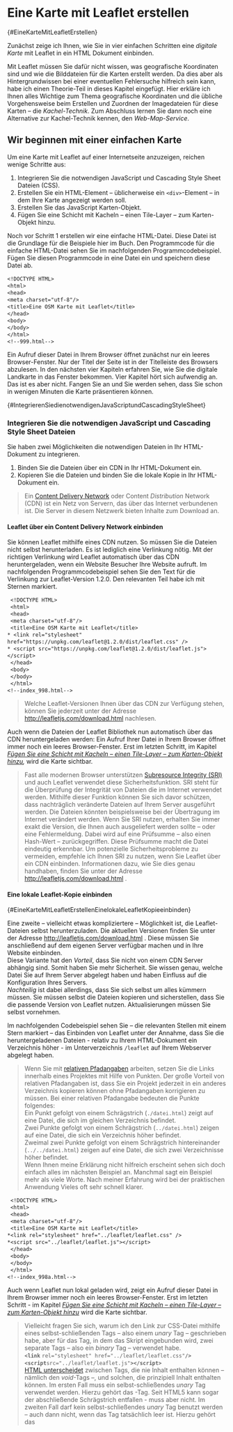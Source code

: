 # Eine Karte mit Leaflet erstellen
[](#){#EineKarteMitLeafletErstellen}

Zunächst zeige ich Ihnen, wie Sie in vier einfachen Schritten eine 
*digitale Karte* mit Leaflet in ein HTML Dokument einbinden.  

Mit Leaflet müssen Sie dafür nicht wissen, was geografische Koordinaten sind 
und wie die Bilddateien für die Karten erstellt werden. Da dies aber als Hintergrundwissen bei einer eventuellen Fehlersuche hilfreich sein kann, 
habe ich einen Theorie-Teil in dieses Kapitel eingefügt. 
Hier erkläre ich Ihnen alles Wichtige zum Thema 
geografische Koordinaten und die übliche 
Vorgehensweise beim Erstellen und Zuordnen der Imagedateien für diese Karten – 
die *Kachel-Technik*. Zum Abschluss lernen Sie dann noch eine Alternative zur 
Kachel-Technik kennen, den *Web-Map-Service*.

## Wir beginnen mit einer einfachen Karte

Um eine Karte mit Leaflet auf einer Internetseite anzuzeigen, 
reichen wenige Schritte aus:

1. Integrieren Sie die notwendigen JavaScript und Cascading Style Sheet Dateien (CSS). 
2. Erstellen Sie ein HTML-Element – üblicherweise ein `<div>`-Element – in dem Ihre Karte angezeigt werden soll. 
3. Erstellen Sie das JavaScript Karten-Objekt. 
4. Fügen Sie eine Schicht mit Kacheln – einen Tile-Layer – zum Karten-Objekt hinzu. 
 
Noch vor Schritt 1 erstellen wir eine einfache HTML-Datei. 
Diese Datei ist die Grundlage für die Beispiele hier im Buch. 
Den Programmcode für die einfache HTML-Datei sehen Sie im nachfolgenden 
Programmcodebeispiel. Fügen Sie diesen Programmcode in eine Datei ein und 
speichern diese Datei ab.

```
<!DOCTYPE HTML>
<html>
<head>
<meta charset="utf-8"/>
<title>Eine OSM Karte mit Leaflet</title>
</head>
<body>
</body>
</html>
<!--999.html-->
```

Ein Aufruf dieser Datei in Ihrem Browser öffnet zunächst nur ein 
leeres Browser-Fenster. Nur der Titel der Seite ist in der Titelleiste des 
Browsers abzulesen. In den nächsten vier Kapiteln erfahren Sie, wie Sie die 
digitale Landkarte in das Fenster bekommen. Vier Kapitel hört sich aufwendig 
an. Das ist es aber nicht. Fangen Sie an und Sie werden sehen, dass Sie schon 
in wenigen Minuten die Karte präsentieren können.

[](#){#IntegrierenSiedienotwendigenJavaScriptundCascadingStyleSheet}
### Integrieren Sie die notwendigen JavaScript und Cascading Style Sheet Dateien

Sie haben zwei Möglichkeiten die notwendigen Dateien in Ihr HTML-Dokument zu integrieren.

1. Binden Sie die Dateien über ein CDN in Ihr HTML-Dokument ein. 
2. Kopieren Sie die Dateien und binden Sie die lokale Kopie in Ihr HTML-Dokument ein. 

> Ein [Content Delivery Network](https://de.wikipedia.org/wiki/Content_Delivery_Network) 
oder Content *Distribution* Network (CDN) ist ein
Netz von Servern, das über das Internet verbundenen ist. Die
Server in diesem Netzwerk bieten Inhalte zum Download an.

#### Leaflet über ein Content Delivery Network einbinden

Sie können Leaflet mithilfe eines CDN nutzen. So müssen Sie die Dateien 
nicht selbst herunterladen. Es ist lediglich eine Verlinkung nötig. 
Mit der richtigen Verlinkung wird Leaflet automatisch über das CDN heruntergeladen, 
wenn ein Website Besucher Ihre Website aufruft. Im nachfolgenden Programmcodebeispiel 
sehen Sie den Text für die Verlinkung zur Leaflet-Version 1.2.0. Den 
relevanten Teil habe ich mit Sternen markiert.

```
 <!DOCTYPE HTML>
 <html>
 <head>
 <meta charset="utf-8"/>
 <title>Eine OSM Karte mit Leaflet</title>
* <link rel="stylesheet" href="https://unpkg.com/leaflet@1.2.0/dist/leaflet.css" />
* <script src="https://unpkg.com/leaflet@1.2.0/dist/leaflet.js"></script>
 </head>
 <body>
 </body>
 </html>
<!--index_998.html-->
```

> Welche Leaflet-Versionen Ihnen über das CDN zur Verfügung stehen, können
Sie jederzeit unter der Adresse http://leafletjs.com/download.html
nachlesen.

Auch wenn die Dateien der Leaflet Bibliothek nun automatisch über das CDN heruntergeladen werden: 
Ein Aufruf Ihrer Datei in Ihrem Browser öffnet immer noch ein leeres Browser-Fenster. 
Erst im letzten Schritt, im Kapitel *[Fügen Sie eine Schicht mit Kacheln – einen Tile-Layer – zum Karten-Objekt hinzu](#FuegenSieEineSchichtMitKachelnHinzu),* wird die Karte sichtbar.

> Fast alle modernen Browser unterstützen [Subresource Integrity (SRI)](https://en.wikipedia.org/w/index.php?title=Subresource_Integrity&oldid=839480720) 
und auch 
Leaflet verwendet diese
Sicherheitsfunktion. SRI steht für die Überprüfung der Integrität
von Dateien die im Internet verwendet werden. Mithilfe dieser
Funktion können Sie sich davor schützen, dass nachträglich veränderte Dateien auf Ihrem
Server ausgeführt werden. Die Dateien könnten beispielsweise bei der Übertragung im Internet verändert werden. Wenn Sie SRI nutzen, erhalten Sie immer exakt die Version, die
Ihnen auch ausgeliefert werden sollte – oder eine
Fehlermeldung. Dabei wird auf eine Prüfsumme – also einen
Hash-Wert – zurückgegriffen. Diese Prüfsumme macht die Datei eindeutig erkennbar. Um potenzielle Sicherheitsprobleme zu vermeiden, empfehle ich
Ihnen SRI zu nutzen, wenn Sie Leaflet über ein CDN einbinden. Informationen dazu, wie 
Sie dies genau handhaben, finden Sie unter der 
Adresse http://leafletjs.com/download.html .

#### Eine lokale Leaflet-Kopie einbinden
[](#){#EineKarteMitLeafletErstellenEinelokaleLeafletKopieeinbinden}

Eine zweite – vielleicht etwas kompliziertere – Möglichkeit ist, die 
Leaflet-Dateien selbst herunterzuladen. Die aktuellen Versionen finden Sie unter 
der Adresse http://leafletjs.com/download.html . Diese müssen Sie anschließend auf 
dem eigenen Server verfügbar machen und in Ihre Website einbinden.  
Diese Variante hat den *Vorteil*, dass Sie nicht von einem CDN Server abhängig sind. 
Somit haben Sie mehr Sicherheit. Sie wissen genau, welche Datei Sie auf Ihrem Server 
abgelegt haben und haben Einfluss auf die Konfiguration Ihres Servers.  
*Nachteilig* ist dabei allerdings, dass Sie sich selbst um alles kümmern müssen. 
Sie müssen selbst die Dateien kopieren und sicherstellen, dass Sie die passende 
Version von Leaflet nutzen. Aktualisierungen müssen Sie selbst vornehmen.

Im nachfolgenden Codebeispiel sehen Sie – die relevanten Stellen mit einem Stern 
markiert – das Einbinden von 
Leaflet unter der Annahme, dass Sie die heruntergeladenen Dateien - relativ 
zu Ihrem HTML-Dokument ein Verzeichnis höher - im Unterverzeichnis `/leaflet` auf 
Ihrem Webserver abgelegt haben.

>  Wenn Sie mit 
[relativen Pfadangaben](https://de.wikipedia.org/w/index.php?title=Pfadname&oldid=182767239) 
arbeiten, 
setzen Sie die Links innerhalb eines
Projektes mit Hilfe von Punkten. Der große Vorteil von relativen
Pfadangaben ist, dass Sie ein Projekt jederzeit in ein anderes
Verzeichnis kopieren können ohne Pfadangaben korrigieren zu müssen.
Bei einer relativen Pfadangabe bedeuten die Punkte folgendes:  
Ein Punkt gefolgt von einem Schrägstrich (`./datei.html`) zeigt auf
eine Datei, die sich im gleichen Verzeichnis befindet.  
Zwei Punkte gefolgt von einem Schrägstrich (`../datei.html`)
zeigen auf eine Datei, die sich ein Verzeichnis höher
befindet.  
Zweimal zwei Punkte gefolgt von einem Schrägstrich
hintereinander (`../../datei.html`) 
zeigen auf eine Datei, die sich zwei Verzeichnisse höher befindet.  
Wenn Ihnen meine Erklärung 
nicht hilfreich erscheint sehen sich doch einfach alles im nächsten Beispiel an. 
Manchmal sagt ein Beispiel mehr als viele Worte. 
Nach meiner Erfahrung wird bei der praktischen Anwendung 
Vieles oft sehr schnell klarer.

```
 <!DOCTYPE HTML>
 <html>
 <head>
 <meta charset="utf-8"/>
 <title>Eine OSM Karte mit Leaflet</title>
*<link rel="stylesheet" href="../leaflet/leaflet.css" />
*<script src="../leaflet/leaflet.js"></script>
 </head>
 <body>
 </body>
 </html>  
<!--index_998a.html-->
```


Auch wenn Leaflet nun lokal geladen wird, zeigt ein Aufruf dieser Datei in Ihrem Browser 
immer noch ein leeres Browser-Fenster. Erst im letzten Schritt - 
im Kapitel *[Fügen Sie eine Schicht mit Kacheln – einen Tile-Layer – zum Karten-Objekt hinzu](#FuegenSieEineSchichtMitKachelnHinzu)*  wird die Karte sichtbar.

> Vielleicht fragen Sie sich, warum ich den Link zur CSS-Datei mithilfe 
eines selbst-schließenden Tags – also einem *unary* Tag – geschrieben habe, 
aber für das Tag, in dem das Skript eingebunden wird, zwei separate 
Tags – also ein *binary*
Tag – verwendet habe.  
**`<link`** `rel="stylesheet" href="../leaflet/leaflet.css"`**`/>`**  
**`<script`**`src="../leaflet/leaflet.js"`**`></script>`**  
[HTML unterscheidet](https://de.wikipedia.org/w/index.php?title=Hilfe:Tags&oldid=181586744#Syntax) 
zwischen Tags, die nie
Inhalt enthalten können – nämlich den *void*-Tags –, und
solchen, die prinzipiell Inhalt enthalten können. Im ersten Fall
muss ein selbst-schließendes *unary* Tag verwendet werden.
Hierzu gehört das <link>-Tag. Seit HTML5 kann sogar der abschließende Schrägstrich 
entfallen - muss aber nicht.
Im zweiten Fall darf kein selbst-schließendes *unary* Tag
benutzt werden – auch dann nicht, wenn das Tag tatsächlich leer
ist. Hierzu gehört das <script>-Tag.

#### Leaflet performant einbinden – defer oder async

In diesem Kapitel erkläre ich Ihnen, wie Sie Leaflet in Ihre Website einbinden 
können, ohne den Ladeprozess der Webseite zu unterbrechen. Falls Sie noch unsicher 
in der Anwendung von JavaScript sind und dieses Kapitel Sie eher verwirrt, 
dann dürfen sie es überspringen. Das Beachten der Performance können 
Sie auch erst angehen, 
wenn Sie die ersten Karten selbst erstellt haben. Lesen Sie in diesem Falle einfach 
im Kapitel [Erstellen Sie ein Element in dem Ihre Karte angezeigt werden soll](#EineKarteMitLeafletErstellenErstellenSieeinElementindemIhreKarteangezeigtwerdensoll) 
weiter.

##### Was passiert genau, wenn eine Website geladen wird die im Kopfbereich ein Skript einbindet?

Sehen wir uns zunächst einmal an, was genau passiert, wenn ein Browser eine 
Website mit einem `<script>`-Tag lädt.

1. Als erstes lädt der Browser den Text der HTML-Seite. 
2. Als nächstes beginnt er, den HTML-Code zu analysieren, also zu parsen. 
3. Nun trifft der Parser auf das `<script>`-Tag, welches auf eine externe Skript-Datei verweist. 
4. Der Browser fordert die Skript-Datei an. Einstweilen blockiert und stoppt der Parser seine Arbeit. 
5. Je nach Größe der Datei ist das Skript nach einiger Zeit vollständig heruntergeladen und wird anschließend ausgeführt. 
6. Nun endlich kann der Parser seine Arbeit fortsetzten und den Rest des 
HTML-Dokuments analysieren und am Ende im Browser anzeigen. 

Wenn Sie sich diese Abfolge ansehen, können Sie sich vorstellen, dass Punkt vier 
das performante Laden der Website negativ beeinflusst. Der Ladevorgang der Website 
macht praktisch eine Pause. Solange bis alle Skripte heruntergeladen sind, passiert 
nichts mehr. Und wenn es eine Sache gibt, die Website-Besucher und Suchmaschinen nicht 
mögen, dann ist dies die Wartezeit beim Aufbau der Website.

##### Wie können Sie die Ladezeit positiv beeinflussen?

Um das im vorherigen Abschnitt beschriebene Problem zu umgehen wurde früher oft 
empfohlen, den JavaScript-Code möglichst nah am schließenden 
`<body>`-Tag in die Website zu integrieren. Zu dieser Empfehlung gibt 
es mit HTML5 zwei gute Alternativen – nämlich die Attribute 
[`defer`](https://wiki.selfhtml.org/index.php?title=Referenz:HTML/Attribute/defer&oldid=27295) 
und 
[`async`](https://wiki.selfhtml.org/index.php?title=Referenz:HTML/Attribute/async&oldid=27294).

Sofern Sie das Attribut `defer` verwenden, wird das Skript ausgeführt, 
wenn das HTML-Dokument geladen und für die Ansicht umgewandelt - also geparst - ist. 
Zum anderen können Sie das Attribut `async` 
einsetzten. Mit `async` wird Ihr Skript asynchron mit dem HTML-Dokument ausgeführt. 
Wenn Sie keines dieser Attribute explizit angegeben, wird erst das vollständige 
Skript geladen und ausgeführt und erst dann wird das Laden und Parsen des 
HTML-Dokuments fortgesetzt.

##### Was sollten Sie beim Einsatz von defer oder async mit Leaflet beachten?

Wenn Sie Ihre Karte auf Ihrer Website anzeigen, werden Sie nicht nur das 
Leaflet-Skript laden. Sie werden später noch eigenen JavaSript-Code schreiben. 
Dieser eigene Code setzt das Laden des Leaflet-Skripts voraus. 
Aus diesem Grund müssen Sie sicherstellen, dass die Leaflet Bibliothek vollständig 
geladen ist, bevor Ihr eigener Code ausgeführt wird. Dies können Sie mithilfe 
des *Eventhandlers*: `load`.  

Obwohl Ihr eigenes Skript voraussetzt, dass Leaflet vollständig geladen ist, 
können Sie das Attribut `async` verwenden. Sehen Sie selbst: Das folgende einfache 
Beispiel zeigt es Ihnen.

```
 <html>
 <head>
 <title>Eine OSM Karte mit Leaflet</title>
 <link rel="stylesheet" 
 href="https://unpkg.com/leaflet@1.2.0/dist/leaflet.css" />
 </head>
 <body>
 <div id="map" style="width: 600px; height: 400px"></div>
*<script src="mymap_99.js" async></script>
*<script 
*src="https://unpkg.com/leaflet@1.2.0/dist/leaflet.js" async></script>
 </body>
 </html>
<!--mymap_99.html-->
```

In ihrem eigenen Skript `mymap_99.js` müssen Sie mithilfe 
von `window.addEventListener('load', function() ... )` das Laden des 
vollständigen HTML-Dokuments abwarte.

```
*window.addEventListener('load', function()
 {
 var map = L.map('map',
 {
 center: [50.27264, 7.26469],
 zoom: 10
 });
 L.tileLayer('http://{s}.tile.osm.org/{z}/{x}/{y}.png').addTo(map);
 },
 false
*);
<!--mymap_99.js-->
```

Alle weiteren Beispiele hier im Buch habe ich ohne das Attribut `async` 
erstellt, weil ich den Schwerpunkt auf die Verwendung von Leaflet 
selbst setzen wollte.

### Erstellen Sie ein Element in dem Ihre Karte angezeigt werden soll
[](#){#EineKarteMitLeafletErstellenErstellenSieeinElementindemIhreKarteangezeigtwerdensoll}

Das Einfügen eines HTML-Elements in unser Grundgerüst dürfte für Sie kein Problem 
darstellen. Der Vollständigkeit halber habe ich diesen Schritt hier trotzdem eingefügt.

Setzen Sie ein `<div>`-Element mit einer bestimmten `ID` an die Stelle in Ihrem 
HTML-Dokument, an der Sie Ihre Karte anzeigen möchten. 
Stellen Sie dabei sicher, dass das `<div>`-Element, also der Kartencontainer, 
eine definierte Höhe hat.

> Der einfachste Weg einem HTML-Element eine feste Höhe zuzuordnen, ist das `style`-Attribut
– also direkt im HTML-Element selbst. Weil hier im Buch *Leaflet* das
Hauptthema ist, verwende ich für das Einbinden von Stylesheets in
den Beispielen diese einfache Methode. Durch das direkte Festlegen von
Formaten gehen allerdings im praktischen Einsatz viele Vorteile
verloren. Alternative Varianten zum Einbinden von Stylesheets finden
Sie unter anderem unter der Adresse 
[https://wiki.selfhtml.org/wiki/CSS/alternative_Stylesheets](https://wiki.selfhtml.org/index.php?title=CSS/alternative_Stylesheets&oldid=61905).

Im nachfolgenden Programmcodeausschnitt sehen Sie die relevante Zeile mit einem Stern 
markiert.

```
 <!DOCTYPE HTML>
 <html>
 <head>
 <meta charset="utf-8"/>
 <title>Eine OSM Karte mit Leaflet</title>
 <link rel="stylesheet" href="../leaflet/leaflet.css" />
 <script src="../leaflet/leaflet.js"></script>
 </head>
 <body>
*<div style="height: 180px;" id="mapid"></div>
 </body>
 </html>
<!--index_997.html-->
```

So, nun ist das HTML-Dokument bereit ein Leaflet Kartenobjekt zu initialisieren 
und interessante Dinge mit ihm anzustellen.

### Erstellen Sie das Karten-Objekt

Nun wird es spannend. Wir erstellen das Skript das die Karte anzeigen wird. 
Dabei beginnen wir mit dem Erstellen des Karten-Objektes. 
Im nachfolgenden Programmcodeausschnitt sehen Sie 
die erste Zeile des Skripts. Ich habe die betreffende Stelle 
mit einem Stern markiert.

```
 <!DOCTYPE HTML>
 <html>
 <head>
 <title>Eine OSM Karte mit Leaflet</title>
 <link rel="stylesheet" href="../leaflet/leaflet.css" />
 <script src="../leaflet/leaflet.js"></script>
 </head>
 <body>
 <div style="height: 180px;" id="mapid"></div>
 <script>
*var mymap = L.map('mapid').setView([50.27264, 7.26469], 13);
 </script>
 </body>
 </html>
<!--index_996.html-->
```

Was haben wir genau gemacht? Wir haben mit dem Befehl `var mymap = L.map('mapid')` 
ein neues Objekt – oder eine neue Instanz – der Klasse `map` erstellt und 
dieser den Namen `mymap` gegeben.

[](#){#Fabrikmethode1}
> Sie frage sich nun vielleicht, wie wir 
eine neue Instanz ohne die Verwendung des Schlüsselwortes `new` 
erstellen konnten? Die Antwort ist einfach: Die Leaflet-Klassen sind mit 
einem Großbuchstaben – beispielsweise `L.Map` – benannt und diese 
müssen mit `new` erstellt werden. Es gibt aber Shortcuts mit Kleinbuchstaben
 – `L.map` – die aus Bequemlichkeitsgründen von den Leaflet-Programmierern
für Sie erstellt wurden. Leaflet setzt hier das Entwurfsmuster 
[Fabrikmethode](https://de.wikipedia.org/w/index.php?title=Fabrikmethode&oldid=183961607) 
ein. Das Muster beschreibt, wie ein Objekt
durch Aufruf einer Methode anstatt durch direkten Aufruf 
eines Konstruktors erzeugt wird.  
Wollen Sie sich dies selbst ansehen? Die [Funktion `L.map()`](https://github.com/Leaflet/Leaflet/blob/7ed780cd35474f2acf0f17e7394807ff0973a031/src/map/Map.js#L1708) der Klasse `L.Map` 
finden Sie auf Github ganz am Ende in der Datei `map.js`. Ein weiteres Beispiel 
finden Sie zu Beginn des Kapitels [Custom Markers](#Fabrikmethode2).

Das Festlegen des Kartenmittelpunktes mithilfe der Koordinaten `[50.27264, 7.26469]` 
und der Methode `setView()` und die Angabe der Zoomstufe 13 ist optional. 
Ich empfehle Ihnen, diese Werte immer mitzugeben. 
Denn: Es ist für jeden ärgerlich eine Karte zu sehen, die die ganze Welt anzeigt – 
die relevanten Daten befinden sich aber alle in Gering, einem kleinen Dorf 
in der deutschen Eifel. Man muss somit erst einmal mehrmals auf die Schaltflächen 
zum Zoomen klicken.

> Sagen Ihnen die  *Koordinaten*  in der Form [50.27264, 7.26469] nichts und möchten 
Sie gerne mehr zum Thema geografische Koordinaten erfahren? Dann lesen den Exkurs 
im Kapitel [Exkurs: Geographische Koordinaten](#ExkursGeografischeKoordinaten).

Sie verfügen nun über ein Leaflet Karten-Objekt, 
mit dem Sie eine Karte anzeigen können. 
Sie müssen dem *Karten-Objekt* noch mitteilen, 
welches *Kartenbild* - also welche Grafiken - es anzeigen soll. 
Dies tun Sie, indem Sie eine Schicht mit Kacheln, also einen *Tile-Layer*, 
zum Karten-Objekt hinzufügen. 
Wie Sie dies genau tun, zeige ich Ihnen im nächsten Kapitel.

[](#){#FuegenSieEineSchichtMitKachelnHinzu}
### Fügen Sie eine Schicht mit Kacheln – einen Tile-Layer – zum Karten-Objekt hinzu

Der letzte Schritt beim Erstellen der Karte ist das Hinzufügen 
der Kachel-Schicht. Diese Schicht – oder dieser Layer – 
kann als eine Art Basiskarte angesehen werden. 
Es handelt sich um die Grafiken, auf der die Geoobjekte, 
die wir hier im Buch erarbeiten, dargestellt werden. 
Also die Imagedateien.

Kacheln zum Anzeigen in einem digitalen Kartenobjekt werden 
als Service von unterschiedlichen Providern angeboten. 
Im nächsten Kapitel werde ich Ihnen genauer erläutert, 
dass diese Kacheln normalerweise als 256 Pixel x 256 Pixel 
Images angeboten werden und warum die URL zum Aufruf der Kacheln 
die etwas kryptisch wirkenden Zeichen `/{z}/{x}/{y}.png` enthält.

Ich verwende hier das Angebot von http://www.openstreetmap.org zur 
Darstellung der Karte. 
Den Programmcode zum Einbinden der Imagedateien vom OpenStreetMap 
Tile-Server habe ich für Sie im nachfolgenden Programmcodebeispiel mit einem Stern 
markiert. Die rechtlichen Voraussetzungen zur Verwendung der Kacheln des 
Openstreetmap-Servers finden Sie unter der Adresse 
https://operations.osmfoundation.org/policies/tiles.

```
 <!DOCTYPE HTML>
 <html>
 <head>
 <title>Eine OSM Karte mit Leaflet</title>
 <link rel="stylesheet" href="../leaflet/leaflet.css" />
 <script src="../leaflet/leaflet.js"></script>
 </head>
 <body>
 <div style="height: 180px;" id="mapid"></div>
 <script>
 var mymap = L.map('mapid').setView([50.27264, 7.26469], 13);
*L.tileLayer('http://{s}.tile.osm.org/{z}/{x}/{y}.png').addTo(mymap);
 </script>
 </body>
 </html>  
<!--index_995.html-->  
```

Was haben wir genau gemacht? Wir haben ein `TileLayer`-Objekt erstellt und diesem 
die URL des OpenStreetMap-Servers übergeben. Außerdem haben wir die 
Methode `addTo()` aufgerufen und dieser Methode unser Karten-Objekt 
`mymap` als Parameter übergeben. So weiß Leaflet nun genau, 
welche Bilder es wo abrufen 
soll und kann die Kartenschicht zeichnen.

> Ich hatte es eben schon erwähnt: Leaflet ist so programmiert, dass Sie die
verschiedenen Methoden verketten können. Dies ist möglich, weil die
unterschiedlichen Methoden Objekte zurückgeben, die wieder
Funktionen enthalten. Leaflet setzt das Entwurfsmuster 
[Fabrikmethode](https://de.wikipedia.org/w/index.php?title=Fabrikmethode&oldid=183961607) 
ein. So konnten wir 
`.addTo(mymap)` einfach an `L.tileLayer('http://{s}.tile.osm.org/{z}/{x}/{y}.png')` anhängen.
Alternativ hätten wir zuerst ein TileLayer Objekt erstellen müssen und 
hätten erst im nächsten Schritt die Methode `addTo()` aufrufen können.  
```
var x = L.tileLayer('http://{s}.tile.osm.org/{z}/{x}/{y}.png');  
x.addTo(mymap);
```

Fertig! Sie haben nun eine vollständige Karte erstellt. Zählen Sie nach: 
In diesen vier Schritten haben Sie gerade einmal fünf Zeilen Programmcode eingegeben.

Standardmäßig sind alle 
Maus- und Touch-Interaktionen auf der Karte aktiviert. 
Probieren Sie es aus – wir haben ja bisher noch keine Optionen übergeben – 
alles ist Standard.
Sie können die Karte vergrößern und verkleinern und in der rechten unteren Ecke befindet sich ein 
Hinweis darauf, dass die Karte mit Leaflet erstellt wurde.
Sie können nun die ganze Welt auf dieser Karte erkunden.
In der nachfolgenden Abbildung sehen Sie diese Karte – so sollte diese bei Ihnen aussehen, wenn Sie meinem Beispiel gefolgt sind.

![Ein Screenshot der eine Landkarte mit Leaflet anzeigt.](media/images/997.png)

*Abbildung: Ein Screenshot der eine Landkarte mit Leaflet anzeigt.*

Bevor wir die Karte nun weiter bearbeiten, sehen wir uns ein bisschen Theorie an. 
Falls Sie keine Theorie mögen, können sie sofort praktisch 
im Kapitel [Die Karte mit Daten bestücken](#DieKarteMitDatenBestuecken) 
weitermachen.

[](#){#ExkursGeografischeKoordinaten}
##Exkurs: Geographische Koordinaten

Mithilfe von Längen und  Breitengraden 
können Sie die genaue Position eines jedes Punktes auf der Erdoberfläche angeben.

### Das Koordinatensystem der Erde
[](#){#DasKoordinatensystemderErde}

Das Grad-Netz der Erde ist ein gedachtes Koordinatensystem auf der Erdoberfläche mit sich rechtwinklig schneidenden Längen- und Breitenkreisen. Zum Aufbau dieses Koordinatensystems wird unser Erdball zunächst in 180 Breitenkreise und 360 Längenkreise eingeteilt.

- Die  [Breitengrade](https://de.wikipedia.org/w/index.php?title=Geographische_Breite&oldid=183712238) 
oder Breitenkreise verlaufen parallel zum Äquator. 
- Die [Längengrade](https://de.wikipedia.org/w/index.php?title=Geographische_L%C3%A4nge&oldid=182518754) 
oder Längenkreise verbinden Nord- und Südpol. 

So entsteht ein [grobmaschiges Gitter](https://de.wikipedia.org/w/index.php?title=Geographische_Koordinaten&oldid=183407489), 
anhand dessen jeder die ungefähre 
Position auf der Erdoberfläche bestimmen kann.

![Das Gradnetz der Erde - By CIA, Niteowlneils (Public domain), via Wikimedia Commons](media/images/964er.png)  

*Abbildung: Das Gradnetz der Erde - By CIA, Niteowlneils (Public domain), via Wikimedia Commons*

Um die Genauigkeit zu erhöhen, wird jeder Breiten- und Längengrad weiter unterteilt.

#### Breitengrade

Die [Breitengrade](https://de.wikipedia.org/w/index.php?title=Geographische_Breite&oldid=183712238) 
verlaufen von Osten nach Westen. Vielleicht wissen Sie noch aus dem Erdkundeunterricht in der Schule, dass der Äquator im rechten Winkel zur Erdachse verläuft. Er liegt etwa in der Mitte zwischen Nord- und Südpol. Im geografischen Koordinatensystem gilt er als Ausgangspunkt für die Berechnung der Breitenkreise und ihm wird ein Winkel von 0° zugeordnet.

![Breitengrade (Latitude) - By Pearson Scott Foresman (Public domain), via Wikimedia Commons](media/images/964br.png)

*Abbildung: Breitengrade (Latitude) - By Pearson Scott Foresman (Public domain), via Wikimedia Commons*

#### Längengrade

Die [Längengrade](https://de.wikipedia.org/w/index.php?title=Geographische_L%C3%A4nge&oldid=182518754) 
auf der Erde verlaufen von Norden nach Süden. Sie umspannen die Erde praktisch. Eine Längenkreishälfte wird als Meridian bezeichnet. Die Längenkreise haben keinen natürlichen Nullpunkt. Heute gilt der Meridan, der den Londoner Stadtteil Greenwich durchläuft, als Nullmeridian und somit als Ausgangspunkt für die Berechnung der Längengrade.

![Längengrade (Longitude) - By Pearson Scott Foresman (Public domain), via Wikimedia Commons](media/images/964la.png)

*Abbildung: Längengrade (Longitude) - By Pearson Scott Foresman (Public domain), via Wikimedia Commons*

### Schreibweisen von geografischen Koordinaten

Bei der Angabe von geographischen Koordinaten wird heute normalerweise eine von zwei 
Schreibweisen verwendet: Entweder das [Sexagesimalsystem](https://de.wikipedia.org/wiki/Sexagesimalsystem), 
welches von Wikipedia 
verwendet wird, oder die Dezimalschreibweise, die von Computerprogrammen bevorzugt wird. 
Im Laufe unserer Geschichte haben sich allerdings eine Menge mehr unterschiedlicher 
Systeme entwickelt.

> Falls Sie einmal in die Verlegenheit
kommen sollten und eine Koordinate von einem System in ein anderes
umrechnen müssen, kann ich Ihnen die Website [https://www.deine-berge.de/Rechner/Koordinaten/Dezimal/51,10](https://www.deine-berge.de/Rechner/Koordinaten/Dezimal/51,10) 
empfehlen,
weil diese das Umrechnen zwischen vielen verschiedenen Systemen
unterstützt.

#### Das Sexagesimalsystem

Das [Sexagesimalsystem](https://de.wikipedia.org/wiki/Sexagesimalsystem) 
ist die traditionelle Schreibweise. Dieses System heißt 
Sexagesimal, weil ein Grad eines Breitengrades 60 Minuten entspricht. Somit basiert 
das Sexagesimalsystem auf der Zahl 60. Und der lateinische Name der Zahl 60 ist 
*'sexagesimus'*.  

Jeder Breiten- und Längengrad wird in 60 Minuten mit je 60 Sekunden unterteilt. Eine Koordinate besteht somit aus drei Teilen.

- Der erste Teil gibt die Längen- und Breitengrade als Winkel in Grad (°) an. 
Die Angabe ist ganzzahlig und liegt beim Längengrad zwischen  
-180 und +180  
und beim Breitengrad zwischen  
-90 und +90.  
Dabei steht beim Längengrad  
**-**90° für die Angabe 90° **Süd**  
und   
**+**90° für die Angabe 90° **Nord**.  
Die Breite wird entsprechend in **-**180° bis **+**180° angegeben, 
anstelle von 180° **West** bis 180° **Ost**. 
- Der zweite Teil gibt die Minuten an. Die Minuten werden durch eine Prime (′) gekennzeichnet. Jeder Grad hat 60 Minuten. Das bedeutet, dass diese Zahl nicht kleiner als 0 sein darf und kleiner als 60 sein muss. 
- Der dritte Teil gibt die Sekunden an. Jede Minute hat 60 Sekunden, die anhand einer Doppelprime (″) erkennbar sind. Genau wie bei den Minuten gilt also auch hier: Die Sekundenzahl darf nicht kleiner als 0 sein und muss kleiner als 60 sein. 

Eine Breitenminute entspricht auf der Erdoberfläche einer Strecke von circa 1,852 Kilometern. Die Strecke, die einer Längenminute entspricht, beträgt am Äquator ebenfalls 1,852 Kilometer, verringert sich aber zum Pol hin auf 0 Kilometer.

So hat beispielsweise die Zugspitze die Koordinaten `47°25′16″, 10°59′7″`. Einem Ort, der auf dem westlichen Teil der Südhalbkugel liegt, könnten die Koordinaten `-11°27′30″, -72°47′23″`  zugeordnet werden.

#### Die Dezimalschreibweise

Parallel zum traditionell gebräuchlichen Sexagesimalsystem hat sich die Angabe der 
Koordinaten im Dezimalsystem etabliert. Das Dezimalsystem basiert auf der Zahl 
10. Dieses System wird vor allem deshalb von Computern gerne benutzt, weil es sich 
damit recht unkompliziert rechnen lässt.

Die Genauigkeit einer Koordinate in der Dezimalschreibweise hängt sehr von der 
Anzahl der Nachkommastellen ab. Bei nur zwei Nachkommastellen ergibt sich eine 
mögliche Abweichung von bis zu einem Kilometer, bei vier Stellen nach dem Komma sind 
es nur noch zehn Meter Abweichung und sechs Nachkommastellen entsprechen einer 
Genauigkeit von einem Meter.

Orten auf der West- und Südhalbkugel wird in der Regel ein Minus (-) vorangestellt. Die Breite wird in Dezimalgrad von -90° bis +90° angegeben. Dabei steht **-**90° für die Angabe 90° **Süd** und **+**90° für die Angabe 90° **Nord**. Die Breite wird entsprechend in **-**180° bis **+**180° angegeben, anstelle von 180° **West** bis 180° **Ost**.  
Beispielsweise werden im Dezimalsystem die Koordinaten der Zugspitze mit `47.4211, 10.9852` angegeben. Einem Ort, der auf dem westlichen Teil der Südhalbkugel liegt, könnten die Koordinaten `-13.163333, -72.545556` zugeordnet werden.

## Exkurs: Wie werden Landkarten auf einer Website angezeigt?

Eine Karte ist im Grunde genommen nichts anderes als die Darstellung 
einer [Abbildung](https://de.wikipedia.org/w/index.php?title=Abbild&oldid=182130782) 
oder [Grafik](https://de.wikipedia.org/w/index.php?title=Grafik&oldid=182761925). 
Abbildungen oder Grafiken müssen, damit sie von Computern verarbeitet werden können, 
in einem [Grafikformat](https://de.wikipedia.org/w/index.php?title=Grafikformat&oldid=183935915) 
gespeichert werden. Bevor wir uns genau ansehen, wie die Grafiken für 
Landkarten erstellt werden, erkläre ich Ihnen nachfolgend kurz 
die wesentlichen Unterschiede dieser beiden Formate.

### Grafikformate: Vektoren und Rastergrafiken

Ein Grafikformat ist ein Dateiformat, das den Aufbau einer Bilddatei beschreibt. 
Bei den Grafikformaten können Sie alles in allem 
zwischen [Vektorgrafiken](https://de.wikipedia.org/w/index.php?title=Vektorgrafik&oldid=182749111) 
und 
[Rastergrafiken](https://de.wikipedia.org/w/index.php?title=Rastergrafik&oldid=178300838) 
unterscheiden. Im nächsten Bild sehen Sie oben eine Vektorgrafik 
und unten eine Rastergrafik.

![Vektorgrafik und Rastergrafik](media/images/930.png)

*Abbildung: Vektorgrafik und Rastergrafik*

#### Vektoren

[Vektorgrafiken](https://de.wikipedia.org/w/index.php?title=Vektorgrafik&oldid=182749111) 
basieren, im Gegensatz zu Rastergrafiken, nicht auf einem Pixelraster, 
indem jedem Bildpunkt ein Farbwert zugeordnet ist. 
Vektorgrafiken basieren auf einer Formel, die die Elemente, aus denen das Bild aufgebaut ist, genau beschreibt. Ein Kreis kann in einer Vektorgrafik anhand des Mittelpunktes, des Radiuses, der Linienstärke und der Farbe vollständig beschrieben werden. Deshalb müssen auch nur diese Parameter gespeichert werden. Je nach Bildgröße benötigen Vektorgrafiken daher oft weniger Speicherplatzbedarf als Rastergrafiken. Außerdem können sie im Gegensatz zur Rastergrafik stufenlos und verlustfrei skaliert, also vergrößert oder verkleinert werden.

#### Rastergrafiken

[Rastergrafiken](https://de.wikipedia.org/w/index.php?title=Rastergrafik&oldid=178300838) 
kennen Sie sicherlich auch unter dem Namen Pixelgrafik oder 
Bitmap. Dieses Format beschreibt die Bilder in Form einer Anordnung von Pixeln 
als Raster. Pixel sind im Grunde genommen nichts anderes als Bildpunkten, 
denen eine Farbe zugeordnet ist. Anders als bei Vektorgrafiken ist die Bildgröße – 
die Breite und Höhe gemessen in Pixeln –  und die Farbtiefe – die maximale Anzahl 
an Farben – ein wesentliches Merkmal des Bildes. Eine Rastergrafik kann nicht 
stufenlos und verlustfrei vergrößert werden.

### Vektoren und Rastergrafiken für digitale Karten

Karten sollen intuitiv und einfach bedienbar sein. 
Idealerweise ist jeder Ausschnitt der Karte in jeder Auflösung schnell abrufbar.

Theoretisch ist dies für Vektorkarten möglich. Praktisch kostet es aber sehr viel Rechenzeit. Abgesehen von Satellitenaufnahmen oder Luftbildern, die nichts anderes als ein Foto sind, sind Karten in der Regel keine Rastergrafiken. Die Informationen anhand derer die Karte erstellt wird, werden als Daten gespeichert. Diese Daten entsprechen eher den Daten, mit denen Vektorgrafiken erstellt werden. Eine Straße wird beispielsweise mithilfe einer Anzahl von Punkten, die miteinander verbunden sind, dargestellt. Zusätzlich werden mit diesen Punkten Eigenschaften abgespeichert. Eine Eigenschaft kann der Straßenname sein –  eine andere Eigenschaft kann der Straßenbelag sein.

Leider ist die Darstellung dieser Informationen auf einer Webseite in 
einem Vektorformat aber schwierig. 
Nicht alle Browser können gut mit Vektorgrafiken umgehen. 
Außerdem gibt es viele Geodaten, die große Bereiche auf der Erde abdecken. 
Diese müssen bei der Verwendung eines Vektorformates auch dann verarbeitet werden, 
wenn Sie sich nur einen kleinen Bereich in Deutschland ansehen möchten. 
Mit Rastergrafiken hat kein Browser Probleme. 
So ziemlich jeder Browser kann eine Rasterkarte anstandslos auf einem 
Bildschirm anzeigen.

Das Problem bei der Bereitstellung von geographischen Informationen 
als Rastergrafik ist, dass eine gute Bildqualität eine hohe Auflösung voraussetzt. 
Dies hat zur Folge, das die Grafikdateien sehr groß werden. Bilddateien, 
die über das Internet geladen und im Browser angezeigt werden, sollten aber so klein 
wie möglich sein.

Aus diesem Grund wird die Karte für kleine Ausschnitte im Vorfeld berechnet 
und in einem Rasterformat gespeichert. 
Als Rasterformat wird 
[PNG](https://de.wikipedia.org/w/index.php?title=Portable_Network_Graphics&oldid=183603310) 
verwendet. Wie dies genau gemacht wird, erkläre ich Ihnen im nächsten Kapitel.

### Wir unterteilen die Welt in Kacheln

Um eine Karte anzuzeigen, wird die Welt also in Ausschnitte, 
genau genommen in Quadrate zerlegt. Die Quadrate werden 
*'Tiles'*, das ist das englische Wort für 
*'Kacheln'*, genannt. Jedes Quadrat ist exakt 256 Pixel x 256 Pixel groß.

> Nicht nur OpenStreetMap, auch die Google
Maps API unterteilt ihr Kartenbilder in Kacheln. Wenn Sie die Website
https://www.google.de/maps aufrufen und eine andere Vergrößerungsstufe wählen, 
wird ermittelt,
welche Daten erforderlich sind. Diese Daten werden dann in einen Satz
mit Kacheln übersetzt und angezeigt. 
Dabei bildet die Zoom-Stufe 0 die ganze Welt auf ein Quadrat ab. 
Teilt man den Erdumfang von 40.038 Kilometern durch die 256 Pixel 
der Kachel sieht man im Ergebnis, dass ein Pixel 156,4 Kilometer darstellt. 
Das ist noch nicht sehr detailliert. Bis Zoom-Stufe 19 ändert sich eine ganze Menge. 
In der nachfolgenden Tabelle sehen Sie, dass bei Zoom-Stufe 19 ein Pixel einem 
Bereich von 0,3 Metern auf der Erde entspricht. Damit kann man schon etwas anfangen!

|Zoom-Stufe | Kachel-Anzahl| Kachel-Breite entpricht |Ein Pixel entspricht|
|-----------|--------------|-------------------------|--------------------|
|    0      |     1        |    40.038 Kilometer     |    156  Kilometer  |
|    1      |     4        |    20.019 Kilometer     |     78  Kilometer  |
|    2      |    16        |    10.009 Kilometer     |     39  Kilometer  |
|    3      |    64        |     5.004 Kilometer     |     19,5 Kilometer |
|    4      |   256        |     2.502 Kilometer     |      9,8 Kilometer |
|   ...     |   ...        |     .....               |     ....           |
|   15      |  1 Milliarden|     1.224 Meter         |      4,8 Meter     |
|   16      |  4 Milliarden|       612 Meter         |      2,4 Meter     |
|   17      | 17 Milliarden|       306 Meter         |      1,2 Meter     |
|   18      | 68 Milliarden|       306 Meter         |      0,6 Meter     |
|   19      |275 Milliarden|       76 Meter          |      0,3 Meter     |

Die vollständige Tabelle können Sie unter der Adresse 
[http://wiki.openstreetmap.org/wiki/Zoom_levels](https://wiki.openstreetmap.org/w/index.php?title=Zoom_levels&oldid=1620415) 
mit weiteren Angaben im Internet abrufen.

> Vielleicht probieren Sie nun das Zoomen im vorangegangene Beispiel 
aus und wundern sich, dass Sie die Karte nur bis zur Zoom-Stufe 18 
vergrößern können. Das liegt daran, dass bei dieser OpenStreeMap Karte 
standardmäßig die Option `maxZoom` mit 18 gesetzt ist. 
Sie können diese Option jedoch überschreiben. 
Wie das geht sehen Sie im nachfolgenden Programmcodebeispiel mit einem Stern markiert. 
Weitere Informationen finden Sie im Kapitel zur Karte von 
[Stamen](#idmaxZoom).

```
 <!DOCTYPE HTML>
 <html>
 <head>
 <title>Eine OpenStreetMap Karte mit Leaflet</title>
 <link rel="stylesheet" href="../leaflet/leaflet.css" />
 <script src="../leaflet/leaflet.js"></script>
 </head>
 <body>
 <div style="height: 180px;" id="mapid"></div>
 <script>
 var mymap = L.map('mapid').setView([50.27264, 7.26469], 13);
 L.tileLayer('http://{s}.tile.osm.org/{z}/{x}/{y}.png', 
 {
*minZoom: 0, maxZoom: 19
 }
 )
 .addTo(mymap);
 </script>
 </body>
 </html>
<!--index_995a.html-->
```

> Vielleicht sind Sie es gewohnt, bei der
Darstellung von Landkarten in den Zahlen eines Maßstabs zu denken?
Bei digitalen Karten gibt es keinen Maßstab im Sinne einer
Papierkarte, weil die Druckauflösung nicht bekannt ist und ein
Maßstab hiervon abhängt. Ein Maßstab kann immer nur relativ zur
Auflösung angegeben werden.


### Wie weiß Leaflet welche der vielen Kacheln angezeigt werden sollen?
[](#){#EineKarteMitLeafletErstellenWieweissLeafletWelcheKartenangezeigtwerdensollen}

Nun haben wir jede Menge Kacheln und möchten mit diesen eine digitale Karte auf 
unserer Website anzeigen. Woher weiß Leaflet, welche Kacheln, also welche Bilddatei, es vom verlinkten Server 
laden und an welcher Stelle es diese anzeigen soll? 
Dazu sehen wir uns zunächst einmal an, wie die Kacheln genau erstellt werden.

Um ein Bild von einer Karte in kleine überschaubare Abschnitte zu teilen, 
unterscheidet der Server, der die Kacheln erzeugt, zwischen verschiedenen 
Zoom-Stufen und für jede Zoom-Stufe erstellt er ein eigenes Set von Kacheln – 
praktisch eine eigene Ebene.  
Da der Standard für die Größe der Kacheln 256 Pixel x 256 Pixel beträgt, 
ist bei der Zoom-Stufe 0 die gesamte Welt in einer einzigen 256 Pixel x 256 Pixel 
großen Kachel enthalten. In der Tabelle im vorherigen Kapitel konnten Sie ja 
schon erkennen, dass jede Erhöhung der Zoom-Stufe auch die Anzahl der 
anzuzeigenden Kacheln erhöht.

Um die Kacheln in der richtigen Weise zu benutzen, muss es ein Muster geben, 
das befolgt werden kann, um sicherzustellen, dass die richtigen Kacheln vom Server 
geladen werden und vom Browser des Clients an der richtigen Stelle angezeigt werden.

Im Kapitel 
[Fügen Sie eine Schicht mit Kacheln – einen Tile-Layer – zum Karten-Objekt hinzu](#FuegenSieEineSchichtMitKachelnHinzu) 
hatten wir die URL für den Tile Server mit 
`http://{s}.tile.openstreetmap.org/{z}/{x}/{y}.png` angegeben.  

Der Teil `{z}/{x}/{y}` des Pfades zur PNG-Datei enthält Variablen aus 
denen der Namen der Bilddatei berechnet werden kann.

- `{z}`  bezeichnet die zu ladende Zoom-Stufe. 
- `{x}`  bezeichnet die Position auf der x-Achse der Kachel. 
- `{y}`  bezeichnet die Position auf der y-Achse. 
- `{s}`  steht für eine optionale Subdomain. 

Zum Beispiel wird das Bild für die niedrigste Zoom-Stufe – 
also das Bild welches den größten Bereich pro Pixel anzeigt – 
unter dem Dateinamen  `0/0/0.png` abgespeichert.

![Das Bild für die niedrigste Zoom-Stufe `0/0/0.png`.](media/images/998.png)

*Abbildung: Das Bild für die niedrigste Zoom-Stufe `0/0/0.png`.*

Die vollständige URL dieses Kachelbildes auf dem Openstreetmap 
Server ist `http://a.tile.openstreetmap.org/0/0/0.png`. 
Probieren Sie es, klicken Sie den Link an oder öffnen Sie selbst die Adresse 
http://a.tile.openstreetmap.org/0/0/0.png in Ihrem Internetbrowser.

> Tiefer gehend können Sie das Thema auf
der Website von OpenStreetMap, genau unter der Adresse 
[http://wiki.openstreetmap.org/wiki/Slippy_map_tilenames](https://wiki.openstreetmap.org/w/index.php?title=Slippy_map_tilenames&oldid=1706759), 
nachlesen.

Bei der Zoom-Stufe 1 sind die Kacheln, 
wie in der nachfolgenden Grafik dargestellt, angeordnet.

![Ein Bild mit allen Kacheln für die zweitniedrigste Zoom-Stufe.](media/images/998a.png)

*Abbildung: Ein Bild mit allen Kacheln für die zweitniedrigste Zoom-Stufe.*

Unter der Adresse [http://a.tile.openstreetmap.org/1/0/0.png](http://a.tile.openstreetmap.org/1/0/0.png) 
finden sie die Grafik, die sich in der Abbildung links oben befindet.

## Schöne Kartenlayer
[](#){#EineKarteMitLeafletErstellenSchoeneKartenlayer}

Nachdem das Erstellen der ersten Karte so einfach vonstatten ging fragen Sie sich sicher, 
ob es genauso einfach ist eine alternative Darstellung – also 
Kacheln eines anderen Providers – zu verwenden. 
Die Antwort ist: Ja, meist ist es ist genauso einfach!

Ich zeige Ihnen dies hier anhand von zwei weiteren Providern, 
nämlich [thunderforest.com](https://www.thunderforest.com) und
[stamen.com](https://stamen.com). Im Kapitel 
[ESRI - Environmental Systems Research Institute](#EnvironmentalSystemsResearchInstituteBasemaps) finden Sie 
weitere Beispiele.

> Mögen Sie die Karten von [GoogleMaps](https://www.google.com/maps) und möchten Sie gerne die Kacheln von 
Google für Ihre digitale Karte nutzen? Wenn Sie dies zusammen mit 
Leaflet tun möchten, können Sie dies mithifle des Plugins 
[L.GridLayer.GoogleMutant](https://gitlab.com/IvanSanchez/Leaflet.GridLayer.GoogleMutant).

### Thunderforest

Thunderforest bietet Ihnen gleich neun verschiedene Kachel-Varianten. Sie erreichen die Kacheln alle über die gleiche URL, lediglich das Unterverzeichnis muss angepasst werden.  

> Um Kacheln von Thunderforest zu
verwenden, müssen Sie ein Zugriffstoken anfordern. Dieses Token können Sie über 
die Adresse [https://www.thunderforest.com/docs/apikeys](https://www.thunderforest.com/docs/apikeys) 
selbst erstellen. Wenn Sie ihre Karte erstellen, hängen Sie dieses Zugriffstoken 
einfach an das Ende der URL des Tile-Servers an. Zum Beispiel so: 
`https://{s}.tile.thunderforest.com/cycle/{z}/{x}/{y}.png?apikey=YourApiKey`  

Die Kacheln der OpenCyclemap finden Sie beispielsweise unter der Adresse  

`https://{s}.tile.thunderforest.com/cycle/{z}/{x}/{y}.png?apikey=YourApiKey`  

abgelegt. Die Transportvariante finden Sie unter der Adresse  

`https://{s}.tile.thunderforest.com/transport/{z}/{x}/{y}.png?apikey=YourApiKey.`  

---

Nachfolgende Übersicht zeigt Ihnen die verschiedenen Kartenstile von Thunderforest.

![.](media/images/997pioneer.png)  

*Abbildung: pioneer*

---

![.](media/images/997cycle.png)   

*Abbildung: cycle*

---

![.](media/images/997transport.png)   

*Abbildung: transport.*

---

![.](media/images/997outdoors.png)  

*Abbildung: outdoors.*

---

![.](media/images/997transportdark.png)  

*Abbildung: transport-dark.*

---

![.](media/images/997mobileatlas.png)  

*Abbildung: mobile-atlas.*

---

![.](media/images/997outdoors.png)  

*Abbildung: outdoors.*

---

![.](media/images/997neigborhood.png)  

*Abbildung: neigborhood.*

---

Wenn Sie Thunderforest verwenden möchten, müssen Sie unser bisheriges Beispiel 
nun in einer Zeile abändern. Sie müssen als Tile Layer nur die im Beispiel 
zu sehende URL angeben. Der nachfolgende Programmcode zeigt Ihnen ein vollständiges 
Beispiel.

```
 <!DOCTYPE HTML>
 <html>
 <head>
 <title>Eine OSM Karte mit Leaflet</title>
 <link rel="stylesheet" href="../leaflet/leaflet.css" />
 <script src="../leaflet/leaflet.js"></script>
 </head>
 <body>
 <div style="height: 700px;" id="mapid"></div>
 <script>
 var mymap = L.map('mapid').setView([50.27264, 7.26469], 13);
*L.tileLayer('https://{s}.tile.thunderforest.com/landscape/{z}/{x}/{y}.png?apikey=IhrKey')
*.addTo(mymap);
 </script>
 </body>
 </html>
<!--index_994.html-->
```

### Stamen

Stamen legt den Schwerpunkt auf gutes Design. 
Informationen zu den Karten von Stamen finden Sie auf der 
Website [http://maps.stamen.com](http://maps.stamen.com). 
Die Übersicht zeigt Ihnen drei Kartenstile von Stamen.

![.](media/images/996watercolor.png)
*Abbildung: watercolor.*

---

![.](media/images/996toner.png)

*Abbildung: toner.*

---

![.](media/images/996terrant.png)

*Abbildung: terraint.*

---

Beim Einbinden einer Karte von Stamen müssen Sie zusätzlich eine 
JavaScript Datei verlinken. Wie Sie den `StamenTileLayer` genau nutzen, 
können Sie im nachfolgenden Programmcodebeispiel ablesen.

```
 <!DOCTYPE HTML>
 <html>
 <head>
 <title>Eine OSM Karte mit Leaflet</title>
 <link rel="stylesheet" href="../leaflet/leaflet.css" />
 <script src="../leaflet/leaflet.js"></script>
*<script type="text/javascript" 
*src="http://maps.stamen.com/js/tile.stamen.js">
*</script>
 </head>
 <body>
 <div style="height: 700px;" id="mapid"></div>
 <script>
 var mymap = L.map('mapid').setView([50.27264, 7.26469], 13);
*var layer = new L.StamenTileLayer("watercolor");
*mymap.addLayer(layer);
 </script>
 </body>
 </html>
<!--index_993.html-->
```

[](#){#idmaxZoom}
> **Achtung:**  
Der `StamenTileLayer` unterstützt nicht alle Zoom-Stufen. 
Wenn Sie den Typ `watercolor` verwenden, sehen Sie zum Beispiel mit 
der Zoom-Stufe 19 eine leere graue Fläche. Um dies zu verhindern können Sie 
die Optionen des `StamenTileLayer` überschreiben. 
- Setzten Sie dafür nach der Instanziierung die Options `maxZoom` auf 19. So 
bleibt die Zoom-Stufe 19 als Ebene auf der Karte erhalten.
- Setzen Sie dann aber die Option `maxNativeZoom` auf 18. 
Dies bewirkt, dass Leaflet nicht versucht, Kachel für eine Zoom-Stufe 19 zu laden. 
Stattdessen benutze Leaflet auch bei Zoom-Stufe 19 die Kacheln der Zoom-Stufe 18 – 
skaliert diese aber auf die Größe der Zoom-Stufe 19.  

```
...  
var layer = new L.StamenTileLayer("watercolor"); 
layer.options.maxZoom = 19;
layer.options.maxNativeZoom = 18;
...
<!--index_993a.html-->
```

ESRI ist ein weiterer Anbieter von Basiskarten. 
Was ESRI genau ist und wie Sie die Karten dieses Institius einbinden können 
erkläre ich Ihnen im Kapitel zu [ESRI](#EnvironmentalSystemsResearchInstitute).

> Haben Sie noch nicht den Kartenstil gefunden, den Sie suchen oder sind Sie einfach nur
neugierig, welche Karten sonst noch angeboten werden? Verweise auf
weitere Tile-Server-Provider finden Sie unter der Adresse: 
[http://wiki.openstreetmap.org/wiki/Tiles](https://wiki.openstreetmap.org/w/index.php?title=Tiles&oldid=1550873).

## Images als Layer – Web-Map-Service

Sie haben eine gute Satellitenaufnahme und möchten diese als Schicht 
in Ihrer Karte anzeigen. Vielleicht denken Sie auch an die Wetterwarnkarten 
des Deutschen Wetterdienstes, die im Grunde genommen nur aus 
eingefärbten Polygonen bestehen. Ein Umwandeln dieser 
Grafikdateien in 275 Milliarden Kacheln, wie es im vorherigen Kapitel 
beschriebenen wurde, wäre zwar möglich – Sie können sich aber vorstellen, 
dass es für diese Aufgabenstellungen adäquatere Techniken gibt.

### Eine einfache Leaflet-Karte mithilfe des Web-Map-Services erstellen

Eine Alternative zur schon beschriebenen Kachel-Technik ist der 
[Web-Map-Service (WMS)](https://de.wikipedia.org/w/index.php?title=Web_Map_Service&oldid=176931156). 
Der WMS ist ein Spezialfall eines [Web Services](https://de.wikipedia.org/w/index.php?title=Webservice&oldid=177080675). 
Dieser Service bietet Ihnen eine Schnittstelle zum Abrufen von 
Landkartenausschnitten über das Internet.

Ein WMS bietet drei Funktionen, die von einem Benutzer angefragt werden können. 
Die Funktionen 
- `GetCapabilities` und `GetFeatureInfo` können wir hier vernachlässigen. 
Diese sind für die Anzeige der Karte nicht relevant. 
- Die Funktion `GetMap` ist die, die wir uns genauer ansehen und die von 
Leaflet angewendet wird. 
- Bei einem Aufruf von `GetMap` liefert der WMS ein [georeferenziertes](https://de.wikipedia.org/w/index.php?title=Georeferenzierung&oldid=174938538) 
Rasterbild.  

> Bei einem 
[georeferenzierten](https://de.wikipedia.org/w/index.php?title=Georeferenzierung&oldid=174938538) 
Rasterbild handelt
es sich um eine Bilddatei, der raumbezogene Informationen hinzugefügt
wurden. Das hört sich zunächst einmal sehr theoretisch an.
Praktisch können Sie sich den Vorgang der Georeferenzierung so
veranschaulichen: Stellen Sie sich vor, dass das Bild auf einen Bereich auf der Erde gelegt wird. Gleichzeitig wird das
Gradnetz der Erde dieses Bereichs mit dem Bild verbunden. Im Ergebnis
wird also jedem Pixel des Bildes eine Koordinate – in Relation zum
Gradnetz der Erde – zugewiesen. Georeferenzierung kennen Sie
vielleicht auch unter dem Begriff Geokodierung, Geotagging oder
Verortung.

Innerhalb des `GetMap` Aufrufs können Sie Optionen auswählen. 
Zum Beispiel können Sie angeben,  
- welches Koordinatensystem zugrundelegt werden soll, 
- welchen Kartenausschnitt Sie sehen möchten, 
- wie groß der Kartenausschnitt sein soll oder 
- welches Ausgabeformat Sie gerne hätten. 

Mit folgendem URL-Abruf erhalten Sie beispielsweise ein speziell 
zusammengestelltes Bild vom GeoWebservice des 
[Deutschen Wetterdienstes](http://www.dwd.de/).

[https://maps.dwd.de/geoserver/dwd/ows?service=WMS&version=1.3&request=GetMap&layers=dwd:Warnungen_Landkreise&bbox=6.15,51.76,14.90,55.01&width=512&height=418&srs=EPSG:4326&format=image%2Fjpeg&CQL_FILTER=EC_II%20IN%20('51','52')](https://maps.dwd.de/geoserver/dwd/ows?service=WMS&version=1.3&request=GetMap&layers=dwd:Warnungen_Landkreise&bbox=6.15,51.76,14.90,55.01&width=512&height=418&srs=EPSG:4326&format=image%2Fjpeg&CQL_FILTER=EC_II%20IN%20('51','52'))

`https://maps.dwd.de/geoserver/dwd/ows?service=WMS&version=1.3`  
`&request=GetMap`  
`&layers=dwd:Warnungen_Landkreise`  
`&bbox=6.15,51.76,14.90,55.01`  
`&width=512`  
`&height=418`  
`&srs=EPSG:4326`  
`&format=image%2Fjpeg`  
`&CQL_FILTER=EC_II%20IN%20('51','52')`  


Probieren Sie es aus: Der Aufruf der URL im Browser produziert eine 
Karte mit allen momentan ausgegebenen gültigen Windwarnungen der Kategorie 
51 (Windböen) und 52 (Sturmböen) für Norddeutschland. Ausgegeben im JPG-Format. 
Sie sehen allerdings nur dann ein Bild, wenn tatsächlich Wetterwarnungen vorhanden 
sind.

> Eine Anleitung zur Nutzung des GeoWebservices des Deutschen Wetterdienstes 
finden Sie unter der Adresse 
[https://www.dwd.de/DE/wetter/warnungen_aktuell/objekt_einbindung/einbindung_karten_geowebservice.pdf?__blob=publicationFile&v=11](https://www.dwd.de/DE/wetter/warnungen_aktuell/objekt_einbindung/einbindung_karten_geowebservice.pdf?__blob=publicationFile&v=11).  

Detaillierte technische Informationen zum Web Mapping Service (WMS) 
allgemein finden Sie unter der Adresse 
[http://www.opengeospatial.org/standards/wms](http://www.opengeospatial.org/standards/wms) 
im Internet. Ausführliche Informationen zu den möglichen Funktionen 
eines Geoservers finden Sie unter [http://docs.geoserver.org](http://docs.geoserver.org).

Ich möchte Sie hier an dieser Stelle nicht mit trockenen Dokumentationen 
von Web Services langweilen. 
Viel lieber zeige ich Ihnen ein praktisches Beispiel. 
Im nachfolgenden Programmcodeausschnitt sehen Sie die wesentlichen 
Zeilen mit einem Stern markiert.

```
 <!DOCTYPE HTML>
 <html>
 <head>
 <title>Eine OSM Karte mit Leaflet</title>
 <link rel="stylesheet" href="../leaflet/leaflet.css" />
 <script src="../leaflet/leaflet.js"></script>
 </head>
 <body>
 <div style="height: 700px;" id="mapid"></div>
 <script>
 var mymap = L.map('mapid').setView([50.27264, 7.26469], 7);
*var dwd = L.tileLayer.wms("https://maps.dwd.de/geoserver/dwd/wms", {
*layers:'dwd:bluemarble',
*}).addTo(mymap);
 </script>
 </body>
 </html>
<!--index_992.html-->
```

Wenn Sie dieses Beispiel mit dem Laden eines `L.tileLayer` 
ohne WMS vergleichen, ist eigentlich nur eine Zeile anders.

Anstelle der Zeile

`**L.tileLayer**('http://{s}.tile.osm.org/{z}/{x}/{y}.png').addTo(mymap);`

haben wir

`**L.tileLayer.wms**("https://maps.dwd.de/geoserver/dwd/wms", {`
`layers:'dwd:bluemarble',`
`}).addTo(mymap);`

eingefügt.

Wichtig ist, dass Sie dem Aufruf `L.tileLayer.wms  `

- die richtige Adresse zum WMS Service mitgeben und   
- die Option `layers`  

passend setzen.

Für alle anderen Parameter setzt Leaflet, oder der Service selbst, 
Standardwerte ein – falls Sie nichts Spezielles angeben ...

Möchten Sie wissen, was vom WMS-Service geliefert wird? 
Dann öffnen Sie doch die HTML-Datei des vorherigen Beispiels in Ihrem Browser. 
Mit dem Layer `dwd:bluemarble` 
können Sie ein Satellitenbild zu Ihrer Karte hinzufügen. 
Wie das genau aussieht, sehen Sie im nachfolgenden Bild.

![Ein Satellitenbild, das über einen WMS-Service geladen wurde.](media/images/942.png)

*Abbildung: Ein Satellitenbild, das über einen WMS-Service geladen wurde.*

### L.tileLayer.wms über L.tileLayer.wms

Das Schöne an WMS-Layern ist, das Sie diese übereinander legen können. 
Das nachfolgende Beispiel enthält Programmcode, der im Ergebnis gleichzeitig 
drei WMS-Layer übereinander anzeigt.

```
 <!DOCTYPE HTML>
 <html>
 <head>
 <title>Eine OSM Karte mit Leaflet</title>
 <link rel="stylesheet" href="../leaflet/leaflet.css" />
 <script src="../leaflet/leaflet.js"></script>
 </head>
 <body>
 <div style="height: 700px;" id="mapid"></div>
 <script>
 var mymap = L.map('mapid').setView([50.27264, 7.26469], 7);
*L.tileLayer.wms("https://maps.dwd.de/geoserver/dwd/wms",
*{
*transparent: true,
*layers:'dwd:bluemarble',
*}).addTo(mymap);
*L.tileLayer.wms("https://maps.dwd.de/geoserver/dwd/wms",
*{
*format: 'image/png',
*transparent: true,
*layers:'dwd:Warngebiete_Kreise'
*}).addTo(mymap);
*L.tileLayer.wms("https://maps.dwd.de/geoserver/dwd/wms",
*{
*format: 'image/png',
*transparent: true,
*layers:'dwd:Warnungen_Gemeinden_vereinigt'
*}).addTo(mymap);
 </script>
 </body>
 </html>
<!--index_991.html-->
```

Dieses Beispiel ist meiner Meinung nach selbsterklärend. 
Wichtig ist, dass Sie die Option `transparent` mit `true` übergeben. 
Andernfalls sehen Sie nur einen – nämlich den obersten – Layer. 
Bereiche, die nicht mit Daten gefüllt sind, werden weiß gezeichnet. 
Außerdem müssen Sie die Option `format` mit `'image/png'` belegen. 
Leaflet lädt ansonsten automatisch das Format `'image/jpeg'` und dieses Format 
unterstützt keine Transparenz.

![Mehrere Layer, die über einen WMS-Service geladen wurde.](media/images/994.png)

*Abbildung: Mehrere Layer, die über einen WMS-Service geladen wurde.*

![Mehrere Layer, die über einen WMS-Service geladen wurde.](media/images/994a.png)

*Abbildung: Mehrere Layer, die über einen WMS-Service geladen wurde.*

### L.tileLayer.wms und L.tileLayer zusammen auf einer Karte

Das nachfolgende Beispiel zeigt Ihnen, wie Sie einen 
`L.tileLayer` mit einem `L.tileLayer.wms` kombinieren können.
[](#){#Kartemitwarnhinweisendesdwd}

```
 <!DOCTYPE HTML>
 <html>
 <head>
 <title>Eine OSM Karte mit Leaflet</title>
 <link rel="stylesheet" href="../leaflet/leaflet.css" />
 <script src="../leaflet/leaflet.js"></script>
 </head>
 <body>
 <div style="height: 700px;" id="mapid"></div>
 <script>
 var mymap = L.map('mapid').setView([50.27264, 7.26469], 7);
*L.tileLayer('http://{s}.tile.osm.org/{z}/{x}/{y}.png').addTo(mymap);
*L.tileLayer.wms("https://maps.dwd.de/geoserver/dwd/wms",
*{
*format: 'image/png',
*transparent: true,
*layers:'dwd:Warngebiete_Kreise'
*}).addTo(mymap);
*L.tileLayer.wms("https://maps.dwd.de/geoserver/dwd/wms",
*{
*transparent: true,
*format: 'image/png',
*layers:'dwd:Warnungen_Gemeinden_vereinigt'
*}).addTo(mymap);
 </script>
 </body>
 </html>
<!--index_990.html-->  
```

Für dieses Beispiel gilt das, was ich im vorherigen Beispiel bezüglich 
Transparenz und Format geschrieben habe. Zusätzlich müssen Sie darauf 
achten, dass Sie den `L.tileLayer` nicht über die `L.tileLayer.wms.Layer` 
Schicht legen. Der `L.tileLayer` ist nicht transparent. Er würde die 
`L.tileLayer.wms.Layer` Schicht vollständig abdecken.

Die nachfolgende Abbildung zeigt Ihnen die zwei 
`L.tileLayer.wms` Layer über dem `L.tileLayer` Layer.

![Zwei `L.tileLayer.wms` Layer über dem `L.tileLayer` Layer.](media/images/994b.png)

*Abbildung: Zwei `L.tileLayer.wms` Layer über dem `L.tileLayer` Layer.*

> **Achtung:**
Wenn auf Ihrer Karte
der Layer `dwd:Warnungen_Gemeinden_vereinigt` nicht angezeigt wird, kann es daran 
liegen, dass es zur Zeit keine Warnungen gibt.  
Dieser Layer enthält nur Daten, wenn aktuell Wetterwarnungen vorliegen.   
Die grünen Polygone – im Layer `dwd:Warngebiete_Kreise`  – die 
die Landkreise darstellen, werden dahingegen immer eingeblendet.

## In diesem Kapitel haben wir ...

In diesem Kapitel haben Sie auf unterschiedliche Arten eine Karte erstellt. 

In den nächsten Kapiteln werden wir diese Karte mit Elementen und Informationen füllen.